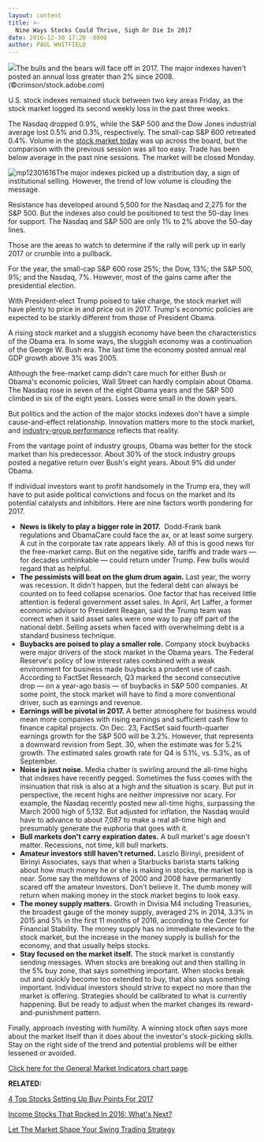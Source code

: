 ```yaml
---
layout: content
title: >-
  Nine Ways Stocks Could Thrive, Sigh Or Die In 2017
date: 2016-12-30 17:28 -0800
author: PAUL WHITFIELD
---
```






![](https://www.investors.com/wp-content/uploads/2016/12/BIGPIC-123016-adobe.jpg)The bulls and the bears will face off in 2017. The major indexes haven't posted an annual loss greater than 2% since 2008. (©crimson/stock.adobe.com)









U.S. stock indexes remained stuck between two key areas Friday, as the stock market logged its second weekly loss in the past three weeks.


The Nasdaq dropped 0.9%, while the S&P 500 and the Dow Jones industrial average lost 0.5% and 0.3%, respectively. The small-cap S&P 600 retreated 0.4%. Volume in the [stock market today](https://www.investors.com/category/market-trend/stock-market-today/) was up across the board, but the comparison with the previous session was all too easy. Trade has been below average in the past nine sessions. The market will be closed Monday.


![mp12301616](https://www.investors.com/wp-content/uploads/2016/12/MP12301616.png)The major indexes picked up a distribution day, a sign of institutional selling. However, the trend of low volume is clouding the message.


Resistance has developed around 5,500 for the Nasdaq and 2,275 for the S&P 500. But the indexes also could be positioned to test the 50-day lines for support. The Nasdaq and S&P 500 are only 1% to 2% above the 50-day lines.


Those are the areas to watch to determine if the rally will perk up in early 2017 or crumble into a pullback.


For the year, the small-cap S&P 600 rose 25%; the Dow, 13%; the S&P 500, 9%; and the Nasdaq, 7%. However, most of the gains came after the presidential election.


With President-elect Trump poised to take charge, the stock market will have plenty to price in and price out in 2017. Trump's economic policies are expected to be starkly different from those of President Obama.


A rising stock market and a sluggish economy have been the characteristics of the Obama era. In some ways, the sluggish economy was a continuation of the George W. Bush era. The last time the economy posted annual real GDP growth above 3% was 2005.


Although the free-market camp didn't care much for either Bush or Obama's economic policies, Wall Street can hardly complain about Obama. The Nasdaq rose in seven of the eight Obama years and the S&P 500 climbed in six of the eight years. Losses were small in the down years.


But politics and the action of the major stocks indexes don't have a simple cause-and-effect relationship. Innovation matters more to the stock market, and [industry-group performance](https://www.investors.com/how-to-invest/investors-corner/can-trump-revive-reagans-stock-market-magic/) reflects that reality.


From the vantage point of industry groups, Obama was better for the stock market than his predecessor. About 30% of the stock industry groups posted a negative return over Bush's eight years. About 9% did under Obama.


If individual investors want to profit handsomely in the Trump era, they will have to put aside political convictions and focus on the market and its potential catalysts and inhibitors. Here are nine factors worth pondering for 2017.


* **News is likely to play a bigger role in 2017.**  Dodd-Frank bank regulations and ObamaCare could face the ax, or at least some surgery. A cut in the corporate tax rate appears likely. All of this is good news for the free-market camp. But on the negative side, tariffs and trade wars — for decades unthinkable — could return under Trump. Few bulls would regard that as helpful.
* **The pessimists will beat on the glum drum again.** Last year, the worry was recession. It didn't happen, but the federal debt can always be counted on to feed collapse scenarios. One factor that has received little attention is federal government asset sales. In April, Art Laffer, a former economic advisor to President Reagan, said the Trump team was correct when it said asset sales were one way to pay off part of the national debt. Selling assets when faced with overwhelming debt is a standard business technique.
* **Buybacks are poised to play a smaller role.** Company stock buybacks were major drivers of the stock market in the Obama years. The Federal Reserve's policy of low interest rates combined with a weak environment for business made buybacks a prudent use of cash. According to FactSet Research, Q3 marked the second consecutive drop — on a year-ago basis — of buybacks in S&P 500 companies. At some point, the stock market will have to find a more conventional driver, such as earnings and revenue.
* **Earnings will be pivotal in 2017.** A better atmosphere for business would mean more companies with rising earnings and sufficient cash flow to finance capital projects. On Dec. 23, FactSet said fourth-quarter earnings growth for the S&P 500 will be 3.2%. However, that represents a downward revision from Sept. 30, when the estimate was for 5.2% growth. The estimated sales growth rate for Q4 is 5.1%, vs. 5.3%, as of September.
* **Noise is just noise.** Media chatter is swirling around the all-time highs that indexes have recently pegged. Sometimes the fuss comes with the insinuation that risk is also at a high and the situation is scary. But put in perspective, the recent highs are neither impressive nor scary. For example, the Nasdaq recently posted new all-time highs, surpassing the March 2000 high of 5,132. But adjusted for inflation, the Nasdaq would have to advance to about 7,087 to make a real all-time high and presumably generate the euphoria that goes with it.
* **Bull markets don't carry expiration dates.** A bull market's age doesn't matter. Recessions, not time, kill bull markets.
* **Amateur investors still haven't returned.** Laszlo Birinyi, president of Birinyi Associates, says that when a Starbucks barista starts talking about how much money he or she is making in stocks, the market top is near. Some say the meltdowns of 2000 and 2008 have permanently scared off the amateur investors. Don't believe it. The dumb money will return when making money in the stock market begins to look easy.
* **The money supply matters.** Growth in Divisia M4 including Treasuries, the broadest gauge of the money supply, averaged 2% in 2014, 3.3% in 2015 and 5% in the first 11 months of 2016, according to the Center for Financial Stability. The money supply has no immediate relevance to the stock market, but the increase in the money supply is bullish for the economy, and that usually helps stocks.
* **Stay focused on the market itself.** The stock market is constantly sending messages. When stocks are breaking out and then stalling in the 5% buy zone, that says something important. When stocks break out and quickly become too extended to buy, that also says something important. Individual investors should strive to expect no more than the market is offering. Strategies should be calibrated to what is currently happening. But be ready to adjust when the market changes its reward-and-punishment pattern.


Finally, approach investing with humility. A winning stock often says more about the market itself than it does about the investor's stock-picking skills. Stay on the right side of the trend and potential problems will be either lessened or avoided.


[Click here for the General Market Indicators chart page](https://www.investors.com/wp-content/uploads/2016/12/GMI_010217.pdf).


**RELATED:**


[4 Top Stocks Setting Up Buy Points For 2017](https://www.investors.com/stock-lists/ibd-50/4-top-stocks-setting-up-new-buy-points-for-2017/)


[Income Stocks That Rocked In 2016: What's Next?](https://www.investors.com/research/the-income-investor/average-gain-by-the-top-25-stocks-in-the-income-investor-in-2016-up-38/)


[Let The Market Shape Your Swing Trading Strategy](https://www.investors.com/research/swing-trading/let-the-stock-market-shape-your-swing-trading-strategy/)




